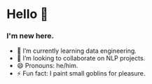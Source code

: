# Hello 👋
### I'm new here.

- 🌱 I’m currently learning data engineering.
- 👯 I’m looking to collaborate on NLP projects.
- 😄 Pronouns: he/him.
- ⚡ Fun fact: I paint small goblins for pleasure.

<!--
**MylsKlaark/MylsKlaark** is a ✨ _special_ ✨ repository because its `README.md` (this file) appears on your GitHub profile.

Here are some ideas to get you started:

- 🔭 I’m currently working on ...
- 🌱 I’m currently learning ...
- 👯 I’m looking to collaborate on ...
- 🤔 I’m looking for help with ...
- 💬 Ask me about ...
- 📫 How to reach me: ...
- 😄 Pronouns: ...
- ⚡ Fun fact: ...
-->
